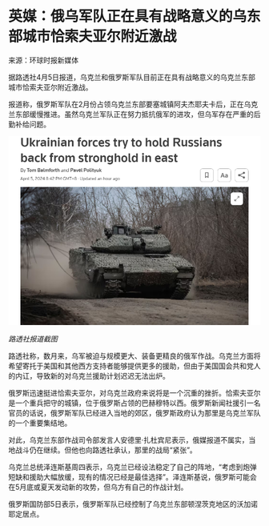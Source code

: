 # 英媒：俄乌军队正在具有战略意义的乌东部城市恰索夫亚尔附近激战

来源：环球时报新媒体

据路透社4月5日报道，乌克兰和俄罗斯军队目前正在具有战略意义的乌克兰东部城市恰索夫亚尔附近激战。

报道称，俄罗斯军队在2月份占领乌克兰东部要塞城镇阿夫杰耶夫卡后，正在乌克兰东部缓慢推进。虽然乌克兰军队正在努力抵抗俄军的进攻，但乌军存在严重的后勤补给问题。

![ddc1ce7eefaeaf8a49ffbfd3c05a3815.jpg](https://raw.githubusercontent.com/qqhsx/qqnews_image/main/2024/04/06/英媒：俄乌军队正在具有战略意义的乌东部城市恰索夫亚尔附近激战/ddc1ce7eefaeaf8a49ffbfd3c05a3815.jpg)

 _路透社报道截图_

路透社称，数月来，乌军被迫与规模更大、装备更精良的俄军作战。乌克兰方面将希望寄托于美国和其他西方支持者能够提供更多的援助，但由于美国国会共和党人的内讧，导致新的对乌克兰援助计划迟迟无法出炉。

俄罗斯迅速挺进恰索夫亚尔，对乌克兰政府来说将是一个沉重的挫折。恰索夫亚尔是一个重兵把守的城镇，位于俄罗斯占领的巴赫穆特以西。俄罗斯新闻社援引一名官员的话说，俄罗斯军队已经进入当地的郊区，俄罗斯政府认为那里是乌克兰军队的一个重要集结地。

对此，乌克兰东部作战司令部发言人安德里·扎杜宾尼表示，俄媒报道不属实，当地战斗仍在继续。但他也向路透社承认，那里的战局“紧张”。

乌克兰总统泽连斯基周四表示，乌克兰已经设法稳定了自己的阵地，“考虑到炮弹短缺和援助大幅放缓，现有的情况已经是最佳选择”。泽连斯基说，俄罗斯可能会在5月底或夏天发动新的攻势，但乌方有自己的作战计划。

俄罗斯国防部5日表示，俄罗斯军队已经控制了乌克兰东部顿涅茨克地区的沃加诺耶定居点。

